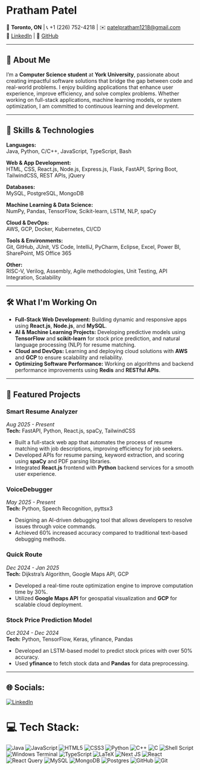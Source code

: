 # Pratham Patel

📍 **Toronto, ON** | 📞 +1 (226) 752-4218 | ✉️ patelpratham1218@gmail.com  
🔗 [LinkedIn](https://linkedin.com/in/pratham-patel18) | 🔗 [GitHub](https://github.com/prathamp18)

---

## 🚀 About Me

I’m a **Computer Science student** at **York University**, passionate about creating impactful software solutions that bridge the gap between code and real-world problems. I enjoy building applications that enhance user experience, improve efficiency, and solve complex problems. Whether working on full-stack applications, machine learning models, or system optimization, I am committed to continuous learning and development.

---

## 🔧 Skills & Technologies

**Languages:**  
Java, Python, C/C++, JavaScript, TypeScript, Bash

**Web & App Development:**  
HTML, CSS, React.js, Node.js, Express.js, Flask, FastAPI, Spring Boot, TailwindCSS, REST APIs, jQuery

**Databases:**  
MySQL, PostgreSQL, MongoDB

**Machine Learning & Data Science:**  
NumPy, Pandas, TensorFlow, Scikit-learn, LSTM, NLP, spaCy

**Cloud & DevOps:**  
AWS, GCP, Docker, Kubernetes, CI/CD

**Tools & Environments:**  
Git, GitHub, JUnit, VS Code, IntelliJ, PyCharm, Eclipse, Excel, Power BI, SharePoint, MS Office 365

**Other:**  
RISC-V, Verilog, Assembly, Agile methodologies, Unit Testing, API Integration, Scalability

---

## 🛠️ What I'm Working On

- **Full-Stack Web Development:** Building dynamic and responsive apps using **React.js**, **Node.js**, and **MySQL**.
- **AI & Machine Learning Projects:** Developing predictive models using **TensorFlow** and **scikit-learn** for stock price prediction, and natural language processing (NLP) for resume matching.
- **Cloud and DevOps:** Learning and deploying cloud solutions with **AWS** and **GCP** to ensure scalability and reliability.
- **Optimizing Software Performance:** Working on algorithms and backend performance improvements using **Redis** and **RESTful APIs**.

---

## 🌟 Featured Projects

### **Smart Resume Analyzer**  
*Aug 2025 - Present*  
**Tech:** FastAPI, Python, React.js, spaCy, TailwindCSS  
- Built a full-stack web app that automates the process of resume matching with job descriptions, improving efficiency for job seekers.
- Developed APIs for resume parsing, keyword extraction, and scoring using **spaCy** and PDF parsing libraries.
- Integrated **React.js** frontend with **Python** backend services for a smooth user experience.

### **VoiceDebugger**  
*May 2025 - Present*  
**Tech:** Python, Speech Recognition, pyttsx3  
- Designing an AI-driven debugging tool that allows developers to resolve issues through voice commands.
- Achieved 60% increased accuracy compared to traditional text-based debugging methods.

### **Quick Route**  
*Dec 2024 - Jan 2025*  
**Tech:** Dijkstra’s Algorithm, Google Maps API, GCP  
- Developed a real-time route optimization engine to improve computation time by 30%.
- Utilized **Google Maps API** for geospatial visualization and **GCP** for scalable cloud deployment.

### **Stock Price Prediction Model**  
*Oct 2024 - Dec 2024*  
**Tech:** Python, TensorFlow, Keras, yfinance, Pandas  
- Developed an LSTM-based model to predict stock prices with over 50% accuracy.
- Used **yfinance** to fetch stock data and **Pandas** for data preprocessing.

---

## 🌐 Socials:
[![LinkedIn](https://img.shields.io/badge/LinkedIn-%230077B5.svg?logo=linkedin&logoColor=white)](https://www.linkedin.com/in/pratham-patel18) 

# 💻 Tech Stack:
![Java](https://img.shields.io/badge/java-%23ED8B00.svg?style=for-the-badge&logo=openjdk&logoColor=white) ![JavaScript](https://img.shields.io/badge/javascript-%23323330.svg?style=for-the-badge&logo=javascript&logoColor=%23F7DF1E) ![HTML5](https://img.shields.io/badge/html5-%23E34F26.svg?style=for-the-badge&logo=html5&logoColor=white) ![CSS3](https://img.shields.io/badge/css3-%231572B6.svg?style=for-the-badge&logo=css3&logoColor=white) ![Python](https://img.shields.io/badge/python-3670A0?style=for-the-badge&logo=python&logoColor=ffdd54) ![C++](https://img.shields.io/badge/c++-%2300599C.svg?style=for-the-badge&logo=c%2B%2B&logoColor=white) ![C](https://img.shields.io/badge/c-%2300599C.svg?style=for-the-badge&logo=c&logoColor=white) ![Shell Script](https://img.shields.io/badge/shell_script-%23121011.svg?style=for-the-badge&logo=gnu-bash&logoColor=white) ![Windows Terminal](https://img.shields.io/badge/Windows%20Terminal-%234D4D4D.svg?style=for-the-badge&logo=windows-terminal&logoColor=white) ![TypeScript](https://img.shields.io/badge/typescript-%23007ACC.svg?style=for-the-badge&logo=typescript&logoColor=white) ![LaTeX](https://img.shields.io/badge/latex-%23008080.svg?style=for-the-badge&logo=latex&logoColor=white) ![Next JS](https://img.shields.io/badge/Next-black?style=for-the-badge&logo=next.js&logoColor=white) ![React](https://img.shields.io/badge/react-%2320232a.svg?style=for-the-badge&logo=react&logoColor=%2361DAFB) ![React Query](https://img.shields.io/badge/-React%20Query-FF4154?style=for-the-badge&logo=react%20query&logoColor=white) ![MySQL](https://img.shields.io/badge/mysql-4479A1.svg?style=for-the-badge&logo=mysql&logoColor=white) ![MongoDB](https://img.shields.io/badge/MongoDB-%234ea94b.svg?style=for-the-badge&logo=mongodb&logoColor=white) ![Postgres](https://img.shields.io/badge/postgres-%23316192.svg?style=for-the-badge&logo=postgresql&logoColor=white) ![GitHub](https://img.shields.io/badge/github-%23121011.svg?style=for-the-badge&logo=github&logoColor=white) ![Git](https://img.shields.io/badge/git-%23F05033.svg?style=for-the-badge&logo=git&logoColor=white)
